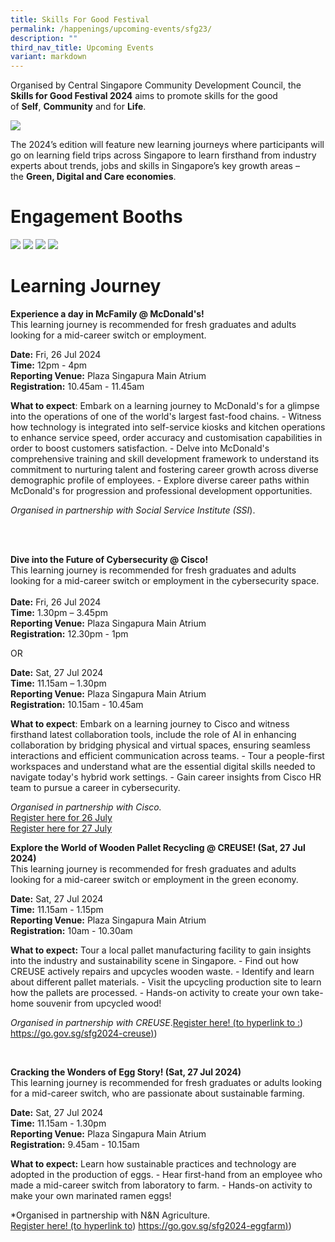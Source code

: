 ```yaml
---
title: Skills For Good Festival
permalink: /happenings/upcoming-events/sfg23/
description: ""
third_nav_title: Upcoming Events
variant: markdown
---
```

Organised by Central Singapore Community Development Council, the **Skills for Good Festival 2024** aims to promote skills for the good of&nbsp;**Self**,&nbsp;**Community**&nbsp;and for&nbsp;**Life**. 



![](/images/SFG___New_V3.jpg)



The 2024’s edition will feature new learning journeys where participants will go on learning field trips across Singapore to learn firsthand from industry experts about trends, jobs and skills&nbsp;in Singapore’s key growth areas – the&nbsp;**Green, Digital and Care economies**.

# Engagement Booths

![](/images/sfg_01.jpg)
![](/images/sfg_02.jpg)
![](/images/sfg_03.jpg)
![](/images/sfg_04.jpg)

# **Learning Journey**

**Experience a day in McFamily @ McDonald's!** <br>
This learning journey is recommended for fresh graduates and adults looking for a mid-career switch or employment.

**Date:** Fri, 26 Jul 2024<br>
**Time:** 12pm - 4pm<br>
**Reporting Venue:** Plaza Singapura Main Atrium<br>
**Registration:** 10.45am - 11.45am<br>

**What to expect**: Embark on a learning journey to McDonald's for a glimpse into the operations of one of the world's largest fast-food chains. - Witness how technology is integrated into self-service kiosks and kitchen operations to enhance service speed, order accuracy and customisation capabilities in order to boost customers satisfaction. - Delve into McDonald's comprehensive training and skill development framework to understand its commitment to nurturing talent and fostering career growth across diverse demographic profile of employees. - Explore diverse career paths within McDonald's for progression and professional development opportunities.<br>

*Organised in partnership with Social Service Institute (SSI*).


<br>
<br>

**Dive into the Future of Cybersecurity @ Cisco!**<br>
This learning journey is recommended for fresh graduates and adults looking for a mid-career switch or employment in the cybersecurity space.<br>
<br>
**Date:** Fri, 26 Jul 2024<br>
**Time:** 1.30pm – 3.45pm<br>
**Reporting Venue:** Plaza Singapura Main Atrium<br>
**Registration:** 12.30pm - 1pm<br>

OR

**Date:** Sat, 27 Jul 2024<br>
**Time:** 11.15am – 1.30pm<br>
**Reporting Venue:** Plaza Singapura Main Atrium<br>
**Registration:** 10.15am - 10.45am<br>

**What to expect**: Embark on a learning journey to Cisco and witness firsthand latest collaboration tools, include the role of AI in enhancing collaboration by bridging physical and virtual spaces, ensuring seamless interactions and efficient communication across teams. - Tour a people-first workspaces and understand what are the essential digital skills needed to navigate today's hybrid work settings. - Gain career insights from Cisco HR team to pursue a career in cybersecurity. <br>

*Organised in partnership with Cisco.* <br> 
[Register here for 26 July](https://go.gov.sg/sfg2024-ciscofri) <br>
[Register here for 27 July](https://go.gov.sg/sfg2024-ciscosat)
<br>

**Explore the World of Wooden Pallet Recycling @ CREUSE! (Sat, 27 Jul 2024)**
<br>This learning journey is recommended for fresh graduates and adults looking for a mid-career switch or employment in the green economy.

**Date:** Sat, 27 Jul 2024<br>
**Time:** 11.15am - 1.15pm<br>
**Reporting Venue:** Plaza Singapura Main Atrium<br>
**Registration:** 10am - 10.30am<br>

**What to expect:**  Tour a local pallet manufacturing facility to gain insights into the industry and sustainability scene in Singapore. - Find out how CREUSE actively repairs and upcycles wooden waste. - Identify and learn about different pallet materials. - Visit the upcycling production site to learn how the pallets are processed. - Hands-on activity to create your own take-home souvenir from upcycled wood!<br>

*Organised in partnership with CREUSE*.[Register here! (to hyperlink to :](https://go.gov.sg/sfg2024-creuse)) [https://go.gov.sg/sfg2024-creuse)](https://go.gov.sg/sfg2024-creuse))

<br>

**Cracking the Wonders of Egg Story! (Sat, 27 Jul 2024)**<br>
This learning journey is recommended for fresh graduates or adults looking for a mid-career switch, who are passionate about sustainable farming.

**Date:** Sat, 27 Jul 2024<br>
**Time:** 11.15am - 1.30pm<br>
**Reporting Venue:** Plaza Singapura Main Atrium<br>
**Registration:** 9.45am - 10.15am<br>

**What to expect:** Learn how sustainable practices and technology are adopted in the production of eggs. - Hear first-hand from an employee who made a mid-career switch from laboratory to farm. - Hands-on activity to make your own marinated ramen eggs!<br>

*Organised in partnership with N&amp;N Agriculture. <br>
[Register here! (to hyperlink to](https://go.gov.sg/sfg2024-eggfarm)) [https://go.gov.sg/sfg2024-eggfarm)](https://go.gov.sg/sfg2024-eggfarm))